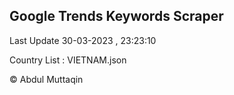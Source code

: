 

## Google Trends Keywords Scraper 
 
Last Update 30-03-2023 , 23:23:10

Country List :
VIETNAM.json



© Abdul Muttaqin 
